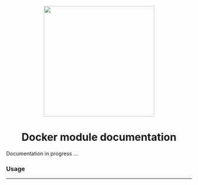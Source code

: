<div align="center">
    <a href="https://skyflow.io/">
        <img width="300" src="../../resources/images/skyflow.png">
    </a>
</div>

<h1 align="center">Docker module documentation</h1>

Documentation in progress ...


### Usage

------------